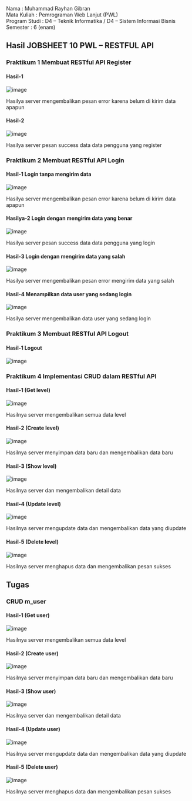 Nama : Muhammad Rayhan Gibran <br>
Mata Kuliah : Pemrograman Web Lanjut (PWL) <br>
Program Studi : D4 – Teknik Informatika / D4 – Sistem Informasi Bisnis <br>
Semester : 6 (enam)  <br>

## Hasil JOBSHEET 10 PWL – RESTFUL API

### Praktikum 1 Membuat RESTful API Register
#### Hasil-1 <br>
![image](https://github.com/gbrn7/PWL_2024/assets/127575934/c0a95247-057b-429b-bb1a-6d3e889be814) <br>
<p>Hasilya server mengembalikan pesan error karena belum di kirim data apapun</p>

#### Hasil-2 <br>
![image](https://github.com/gbrn7/PWL_2024/assets/127575934/07705f25-116b-4831-9593-02d594fba069) <br>
<p>Hasilya server pesan success data data pengguna yang register</p>


### Praktikum 2 Membuat RESTful API Login
#### Hasil-1 Login tanpa mengirim data<br>
![image](https://github.com/gbrn7/PWL_2024/assets/127575934/fb2e4cdd-59db-42d6-b161-91b80a9786e2)  <br>
<p>Hasilya server mengembalikan pesan error karena belum di kirim data apapun</p>

#### Hasilya-2 Login dengan mengirim data yang benar<br>
![image](https://github.com/gbrn7/PWL_2024/assets/127575934/c943000e-837a-49c8-9fd7-9179cb58dd92)
<p>Hasilya server pesan success data data pengguna yang login</p>

#### Hasil-3 Login dengan mengirim data yang salah<br>
![image](https://github.com/gbrn7/PWL_2024/assets/127575934/ce956432-1035-4626-8cfd-181b072be222)
<p>Hasilya server mengembalikan pesan error mengirim data yang salah</p>

#### Hasil-4 Menampilkan data user yang sedang login<br>
![image](https://github.com/gbrn7/PWL_2024/assets/127575934/de744d85-02be-4149-b92e-d7c11b1cc822)
<p>Hasilya server mengembalikan data user yang sedang login</p>

### Praktikum 3 Membuat RESTful API Logout
#### Hasil-1 Logout<br>
![image](https://github.com/gbrn7/PWL_2024/assets/127575934/61b96ed9-a89f-4ba5-a576-145a75694bbd)

### Praktikum 4 Implementasi CRUD dalam RESTful API
#### Hasil-1 (Get level)
![image](https://github.com/gbrn7/PWL_2024/assets/127575934/c584de13-0bd1-4a23-aec1-0ab130a623e5)
<p>Hasilnya server mengembalikan semua data level</p>

#### Hasil-2 (Create level)
![image](https://github.com/gbrn7/PWL_2024/assets/127575934/c18d6dd2-67dc-4015-b7ad-6c4c0b120d8a)
<p>Hasilnya server menyimpan data baru dan mengembalikan data baru</p>

#### Hasil-3 (Show level)
![image](https://github.com/gbrn7/PWL_2024/assets/127575934/b6296d3c-2e1c-4014-b997-ac7d6a2068a8)
<p>Hasilnya server dan mengembalikan detail data</p>

#### Hasil-4 (Update level)
![image](https://github.com/gbrn7/PWL_2024/assets/127575934/6a690c63-4e3c-402b-aaae-ab54f8330499)
<p>Hasilnya server mengupdate data dan mengembalikan data yang diupdate</p>

#### Hasil-5 (Delete level)
![image](https://github.com/gbrn7/PWL_2024/assets/127575934/0f880e1e-a604-4688-a51b-4d3b1af57d25)
<p>Hasilnya server menghapus data dan mengembalikan pesan sukses</p>

## Tugas

### CRUD m_user
#### Hasil-1 (Get user)
![image](https://github.com/gbrn7/PWL_2024/assets/127575934/b4be9c9b-fb2a-47b5-a560-66293e9817dc)
<p>Hasilnya server mengembalikan semua data level</p>

#### Hasil-2 (Create user)
![image](https://github.com/gbrn7/PWL_2024/assets/127575934/3421b54b-798d-443d-b5f4-05f447f49aa9)
<p>Hasilnya server menyimpan data baru dan mengembalikan data baru</p>

#### Hasil-3 (Show user)
![image](https://github.com/gbrn7/PWL_2024/assets/127575934/008bcdae-b008-4a81-9690-5e397ab328f0)
<p>Hasilnya server dan mengembalikan detail data</p>

#### Hasil-4 (Update user)
![image](https://github.com/gbrn7/PWL_2024/assets/127575934/c86f4e89-48f9-4970-a4b6-24ebfe5ee933)
<p>Hasilnya server mengupdate data dan mengembalikan data yang diupdate</p>

#### Hasil-5 (Delete user)
![image](https://github.com/gbrn7/PWL_2024/assets/127575934/9f5c6a4a-4bf8-4ca3-a33f-453fffd6f99c)
<p>Hasilnya server menghapus data dan mengembalikan pesan sukses</p>













    




